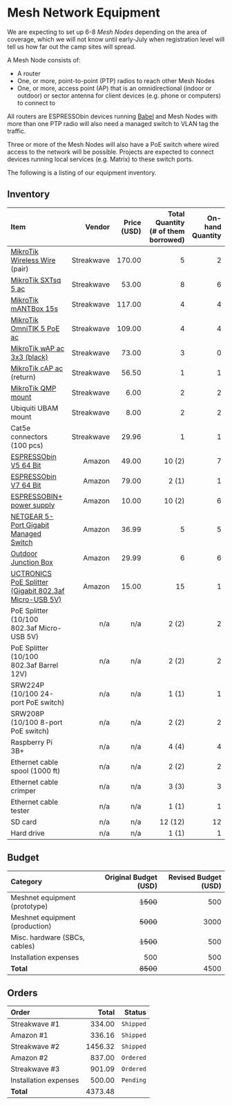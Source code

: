 Mesh Network Equipment
======================

We are expecting to set up 6-8 _Mesh Nodes_ depending on the area of coverage, which we will not know until early-July when registration level will tell us how far out the camp sites will spread.

A Mesh Node consists of:

- A router
- One, or more, point-to-point (PTP) radios to reach other Mesh Nodes
- One, or more, access point (AP) that is an omnidirectional (indoor or outdoor) or sector antenna for client devices (e.g. phone or computers) to connect to

All routers are ESPRESSObin devices running [Babel](https://github.com/jech/babeld) and Mesh Nodes with more than one PTP radio will also need a managed switch to VLAN tag the traffic.

Three or more of the Mesh Nodes will also have a PoE switch where wired access to the network will be possible. Projects are expected to connect devices running local services (e.g. Matrix) to these switch ports.

The following is a listing of our equipment inventory.

## Inventory

| Item | Vendor | Price (USD) | Total Quantity (# of them borrowed) | On-hand Quantity |
|:-----|-------:|------------:|------------------------------------:|-----------------:|
| [MikroTik Wireless Wire](https://mikrotik.com/product/wireless_wire) (pair) | Streakwave | 170.00 | 5 | 2 |
| [MikroTik SXTsq 5 ac](https://mikrotik.com/product/sxtsq_5_ac) | Streakwave | 53.00 | 8 | 6 |
| [MikroTik mANTBox 15s](https://mikrotik.com/product/RB921GS-5HPacD-15S) | Streakwave | 117.00 | 4 | 4 |
| [MikroTik OmniTIK 5 PoE ac](https://mikrotik.com/product/rbomnitikpg_5hacd) | Streakwave | 109.00 | 4 | 4 |
| [MikroTik wAP ac 3x3 (black)](https://mikrotik.com/product/RBwAPG-5HacT2HnD-BE) | Streakwave | 73.00 | 3 | 0 |
| [MikroTik cAP ac](https://mikrotik.com/product/cap_ac) (return) | Streakwave | 56.50 | 1 | 1 |
| [MikroTik QMP mount](https://mikrotik.com/product/QMP) | Streakwave | 6.00 | 2 | 2 |
| Ubiquiti UBAM mount | Streakwave | 8.00 | 2 | 2 |
| Cat5e connectors (100 pcs) | Streakwave | 29.96 | 1 | 1 |
| [ESPRESSObin V5 64 Bit](https://www.amazon.com/ESPRESSObin-Single-Computer-Network-Switch/dp/B06Y3V2FBK/) | Amazon | 49.00 | 10 (2) | 7 |
| [ESPRESSObin V7 64 Bit](https://www.amazon.com/ESPRESSObin-Single-Computer-Network-Switch/dp/B07KTMBCS1/) | Amazon | 79.00 | 2 (1) | 1 |
[ESPRESSOBIN+ power supply](https://www.amazon.com/ESPRESSObin-Single-Computer-Network-Switch/dp/B07KTC9JVB/) | Amazon | 10.00 | 10 (2) | 6 |
| [NETGEAR 5-Port Gigabit Managed Switch](https://www.amazon.com/dp/B07PJ7XZ7X/) | Amazon | 36.99 | 5 | 5 |
| [Outdoor Junction Box](https://www.amazon.com/LeMotech-Dustproof-Waterproof-Electrical-200mmx155mmx80mm/dp/B075DHT7X2/) | Amazon | 29.99 | 6 | 6 |
| [UCTRONICS PoE Splitter (Gigabit 802.3af Micro-USB 5V)](https://www.amazon.com/UCTRONICS-PoE-Splitter-Gigabit-Raspberry/dp/B07CNKX14C/) | Amazon | 15.00 | 15 | 1 |
| PoE Splitter (10/100 802.3af Micro-USB 5V) | n/a | n/a | 2 (2) | 2 |
| PoE Splitter (10/100 802.3af Barrel 12V) | n/a | n/a | 2 (2) | 2 |
| SRW224P (10/100 24-port PoE switch) | n/a | n/a | 1 (1) | 1 |
| SRW208P (10/100 8-port PoE switch) | n/a | n/a | 2 (2) | 2 |
| Raspberry Pi 3B+ | n/a | n/a | 4 (4) | 4 |
| Ethernet cable spool (1000 ft) | n/a | n/a | 2 (2) | 2 |
| Ethernet cable crimper | n/a | n/a | 3 (3) | 3 |
| Ethernet cable tester | n/a | n/a | 1 (1) | 1 |
| SD card | n/a | n/a | 12 (12) | 12 |
| Hard drive | n/a | n/a | 1 (1) | 1 |

## Budget

| Category                        | Original Budget (USD) | Revised Budget (USD) |
|:--------------------------------|----------------------:|---------------------:|
| Meshnet equipment (prototype)   | ~~1500~~              |  500                 |
| Meshnet equipment (production)  | ~~5000~~              | 3000                 |
| Misc. hardware (SBCs, cables)   | ~~1500~~              |  500                 |
| Installation expenses           |    500                |  500                 |
| **Total**                       | ~~8500~~              | 4500                 |

## Orders

| Order                 | Total   | Status  |
|:----------------------|--------:|--------:|
| Streakwave #1         |  334.00 |`Shipped`|
| Amazon #1             |  336.16 |`Shipped`|
| Streakwave #2         | 1456.32 |`Shipped`|
| Amazon #2             |  837.00 |`Ordered`|
| Streakwave #3         |  901.09 |`Ordered`|
| Installation expenses |  500.00 |`Pending`|
| **Total**             | 4373.48 |         |
